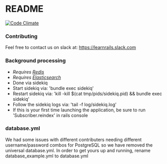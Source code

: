 # README

[![Code Climate](https://codeclimate.com/github/RailsStudyGroup/redditgraphed/badges/gpa.svg)](https://codeclimate.com/github/RailsStudyGroup/redditgraphed)

### Contributing
Feel free to contact us on slack at: https://learnrails.slack.com

### Background processing
* _Requires [Redis](http://redis.io)_
* _Requires [Elasticsearch](http://www.elasticsearch.org/overview/elkdownloads/)_
* Done via sidekiq
* Start sidekiq via: 'bundle exec sidekiq'
* Restart sidekiq via: 'kill -kill $(cat tmp/pids/sidekiq.pid) && bundle exec sidekiq'
* Follow the sidekiq logs via: 'tail -f log/sidekiq.log'
* If this is your first time launching the application, be sure to run 'Subscriber.reindex' in rails console

### database.yml
We had some issues with different contributers needing different username/password combos for PostgreSQL so we have removed the universal database.yml. In order to get yours up and running, rename database_example.yml to database.yml
